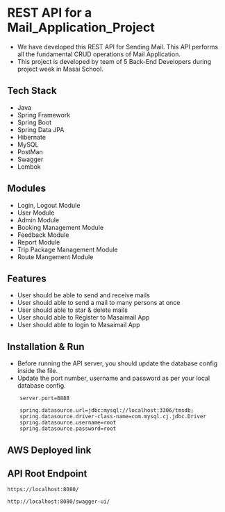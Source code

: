 # REST API for a Mail_Application_Project

- We have developed this REST API for Sending Mail. This API performs all the fundamental CRUD operations of Mail Application. 
- This project is developed by team of 5 Back-End Developers during project week in Masai School.


## Tech Stack

- Java
- Spring Framework
- Spring Boot
- Spring Data JPA
- Hibernate
- MySQL
- PostMan
- Swagger
- Lombok

## Modules

- Login, Logout Module
- User Module
- Admin Module
- Booking Management Module
- Feedback Module
- Report Module
- Trip Package Management Module
- Route Mangement Module

## Features

- User should be able to send and receive mails
- User should able to send a mail to many persons at once
- User should able to star & delete mails
- User should able to Register to Masaimail App
- User should able to login to Masaimail App


## Installation & Run

- Before running the API server, you should update the database config inside the file.
- Update the port number, username and password as per your local database config.

```
    server.port=8888

    spring.datasource.url=jdbc:mysql://localhost:3306/tmsdb;
    spring.datasource.driver-class-name=com.mysql.cj.jdbc.Driver
    spring.datasource.username=root
    spring.datasource.password=root

```

## AWS Deployed link

## API Root Endpoint

`https://localhost:8080/`

`http://localhost:8080/swagger-ui/`







